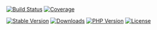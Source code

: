 [![Build Status]](https://github.com/bauhausphp/<PACKAGE>/actions)
[![Coverage]](https://codecov.io/gh/bauhausphp/<PACKAGE>)

[![Stable Version]](https://packagist.org/packages/bauhaus/<PACKAGE>)
[![Downloads]](https://packagist.org/packages/bauhaus/<PACKAGE>)
[![PHP Version]](composer.json)
[![License]](LICENSE)

[Build Status]: https://img.shields.io/github/workflow/status/bauhausphp/<PACKAGE>/Build?style=flat-square
[Coverage]: https://img.shields.io/codecov/c/github/bauhausphp/<PACKAGE>?style=flat-square
[Stable Version]: https://img.shields.io/packagist/v/bauhaus/<PACKAGE>?style=flat-square
[Downloads]: https://img.shields.io/packagist/dt/bauhaus/<PACKAGE>?style=flat-square
[PHP Version]: https://img.shields.io/packagist/php-v/bauhaus/<PACKAGE>?style=flat-square
[License]: https://img.shields.io/github/license/bauhausphp/<PACKAGE>?style=flat-square
